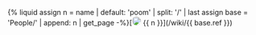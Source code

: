 {% liquid
assign n = name | default: 'poom' | split: '/' | last
assign base = 'People/' | append: n | get_page
-%}[<span class="not-prose"><img src="{{ base.data.image }}" style="width:18px;height:18px;border-radius:100%"></span> {{ n }}](/wiki/{{ base.ref }})